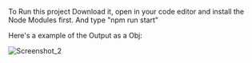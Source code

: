 
To Run this project Download it, open in your code editor and install the Node Modules first. And type "npm run start"

Here's a example of the Output as a Obj:

![Screenshot_2](https://github.com/pain-arch/30-line-Js-web-scraper/assets/61962850/794c16bb-b5ea-49a8-a86e-6af1ea825190)
